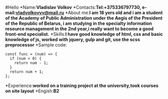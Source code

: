 #Hello
*Name:**Vladislav Volkov**
*Contacts:**Tel:+375336797730, e-mail:vladvolkovvv@mail.ru**
*About me:**I am 18 yers old and i am a student of the Academy of Public Administration under the Aegis of the President of the Republic of Belarus, i am studying in the specialty information resource management in the 2nd year,i really want to become a good front-end specialist.**
*Skills:**I have good knowledge of html, css and basic knowledge of js, worked with jquery, gulp and git, use the scss preprocessor**
*Sample code:
```
const func = (num) => {  
  if (num > 0) {  
    return num - 1;  
  }
  return num + 1;  
};  

```
*Experience:**worked on a training project at the university,took courses on site layout**
*Engish:**B2**
